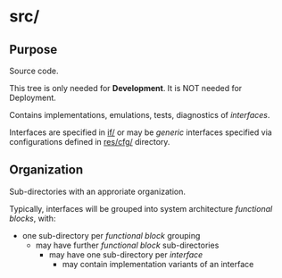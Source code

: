 # src/

## Purpose

Source code.

This tree is only needed for **Development**. It is NOT needed for Deployment.

Contains implementations, emulations, tests, diagnostics of *interfaces*.

Interfaces are specified in [if/](../if/README.md) or may be *generic* interfaces 
specified via configurations defined in [res/cfg/](../res/cfg/README.md) directory.


## Organization

Sub-directories with an approriate organization.

Typically, interfaces will be grouped into system architecture 
*functional blocks*, with:

- one sub-directory per *functional block* grouping
  - may have further *functional block* sub-directories
    - may have one sub-directory per *interface*
      - may contain implementation variants of an interface
